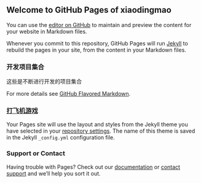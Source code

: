 ## Welcome to GitHub Pages of xiaodingmao

You can use the [editor on GitHub](https://github.com/xiaodingmao/webProject/edit/master/README.md) to maintain and preview the content for your website in Markdown files.

Whenever you commit to this repository, GitHub Pages will run [Jekyll](https://jekyllrb.com/) to rebuild the pages in your site, from the content in your Markdown files.

### 开发项目集合

这些是不断进行开发的项目集合

For more details see [GitHub Flavored Markdown](https://guides.github.com/features/mastering-markdown/).

### [打飞机游戏](https://github.com/xiaodingmao/webProject/)

Your Pages site will use the layout and styles from the Jekyll theme you have selected in your [repository settings](https://github.com/xiaodingmao/webProject/settings). The name of this theme is saved in the Jekyll `_config.yml` configuration file.

### Support or Contact

Having trouble with Pages? Check out our [documentation](https://help.github.com/categories/github-pages-basics/) or [contact support](https://github.com/contact) and we’ll help you sort it out.
